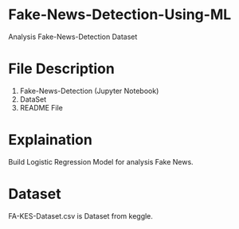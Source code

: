 # Fake-News-Detection-Using-ML
 Analysis Fake-News-Detection Dataset
 
 # File Description
  1. Fake-News-Detection (Jupyter Notebook)
  2. DataSet
  3. README File

# Explaination
Build Logistic Regression Model for analysis Fake News.

# Dataset
FA-KES-Dataset.csv is Dataset from keggle.
